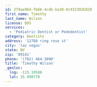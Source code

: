 ```yaml
---
id: 279ae96d-fb66-4cdb-ba38-0c932302b920
first_name: Timothy
last_name: Wilson
license: DDS
services:
  - 'Pediatric Dentist or Pedodontist'
category: Dentists
address: '12788 ring rose st'
city: 'las vegas'
state: NV
zip: '89141'
phone: '(702) 464-3090'
title: 'Timothy Wilson'
_geoloc:
  lng: -115.19588
  lat: 35.998778
---
```

